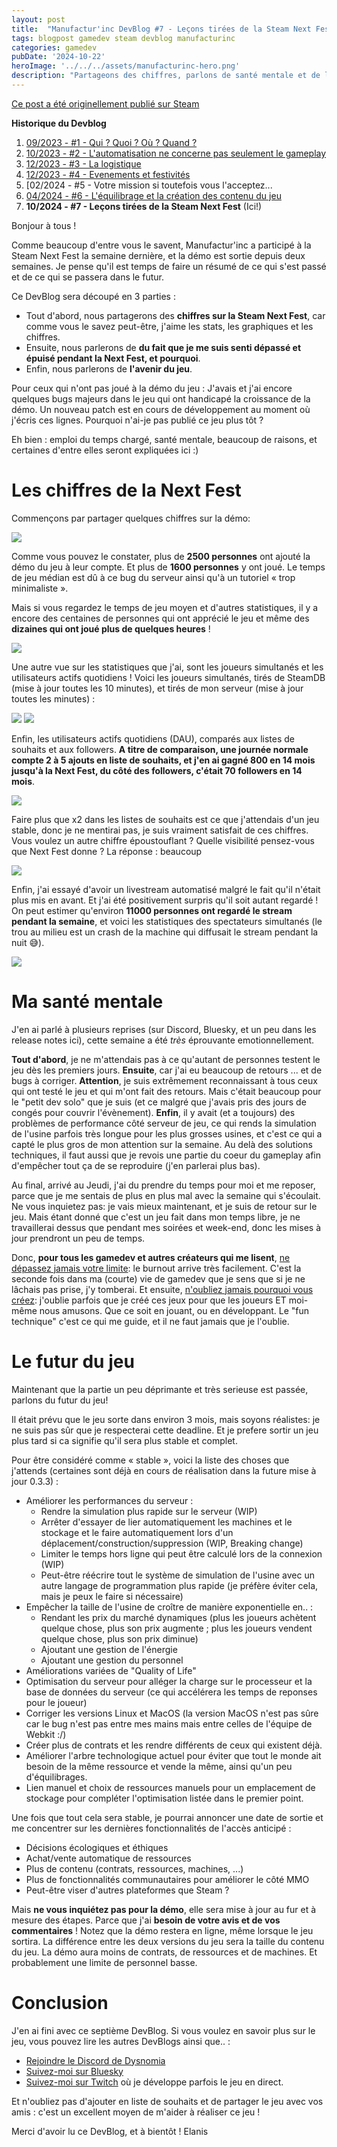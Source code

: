 ```yaml
---
layout: post
title:  "Manufactur'inc DevBlog #7 - Leçons tirées de la Steam Next Fest"
tags: blogpost gamedev steam devblog manufacturinc
categories: gamedev
pubDate: '2024-10-22'
heroImage: '../../../assets/manufacturinc-hero.png'
description: "Partageons des chiffres, parlons de santé mentale et de l'avenir du jeu."
---
```


[Ce post a été originellement publié sur Steam](https://store.steampowered.com/news/app/2146380/view/4529024222460953609)

**Historique du Devblog**
1. [09/2023 - #1 - Qui ? Quoi ? Où ? Quand ?](https://store.steampowered.com/news/app/2146380/view/7184986051960660929)
2. [10/2023 - #2 - L'automatisation ne concerne pas seulement le gameplay](https://store.steampowered.com/news/app/2146380/view/3737483611565199154)
3. [12/2023 - #3 - La logistique](https://store.steampowered.com/news/app/2146380/view/3883856311467351828)
4. [12/2023 - #4 - Evenements et festivités](https://store.steampowered.com/news/app/2146380/view/3883856311496283654)
5. [02/2024 - #5 - Votre mission si toutefois vous l'acceptez...[](https://store.steampowered.com/news/app/2146380/view/4160833394874745089)
6. [04/2024 - #6 - L'équilibrage et la création des contenu du jeu](https://store.steampowered.com/news/app/2146380/view/4194615462179930723)
7. **10/2024 - #7 - Leçons tirées de la Steam Next Fest**  (Ici!)

Bonjour à tous !

Comme beaucoup d'entre vous le savent, Manufactur'inc a participé à la Steam Next Fest la semaine dernière, et la démo est sortie depuis deux semaines.
Je pense qu'il est temps de faire un résumé de ce qui s'est passé et de ce qui se passera dans le futur.

Ce DevBlog sera découpé en 3 parties :
- Tout d'abord, nous partagerons des **chiffres sur la Steam Next Fest**, car comme vous le savez peut-être, j'aime les stats, les graphiques et les chiffres.
- Ensuite, nous parlerons de **du fait que je me suis senti dépassé et épuisé pendant la Next Fest, et pourquoi**.
- Enfin, nous parlerons de **l'avenir du jeu**.

Pour ceux qui n'ont pas joué à la démo du jeu : J'avais et j'ai encore quelques bugs majeurs dans le jeu qui ont handicapé la croissance de la démo. Un nouveau patch est en cours de développement au moment où j'écris ces lignes. Pourquoi n'ai-je pas publié ce jeu plus tôt ?

Eh bien : emploi du temps chargé, santé mentale, beaucoup de raisons, et certaines d'entre elles seront expliquées ici :)

# Les chiffres de la Next Fest

Commençons par partager quelques chiffres sur la démo:

![](/assets/img/2024-10-22_demo_global_figures.png)

Comme vous pouvez le constater, plus de **2500 personnes** ont ajouté la démo du jeu à leur compte. Et plus de **1600 personnes** y ont joué. Le temps de jeu médian est dû à ce bug du serveur ainsi qu'à un tutoriel « trop minimaliste ».

Mais si vous regardez le temps de jeu moyen et d'autres statistiques, il y a encore des centaines de personnes qui ont apprécié le jeu et même des **dizaines qui ont joué plus de quelques heures** !

![](/assets/img/2024-10-22_demo_playtime.png)

Une autre vue sur les statistiques que j'ai, sont les joueurs simultanés et les utilisateurs actifs quotidiens !
Voici les joueurs simultanés, tirés de SteamDB (mise à jour toutes les 10 minutes), et tirés de mon serveur (mise à jour toutes les minutes) :

![](/assets/img/2024-10-22_demo_steamdb_ccu.png)
![](/assets/img/2024-10-22_demo_grafana_ccu.png)

Enfin, les utilisateurs actifs quotidiens (DAU), comparés aux listes de souhaits et aux followers.
**A titre de comparaison, une journée normale compte 2 à 5 ajouts en liste de souhaits, et j'en ai gagné 800 en 14 mois jusqu'à la Next Fest, du côté des followers, c'était 70 followers en 14 mois**.

![](/assets/img/2024-10-22_demo_daily_stats.png)

Faire plus que x2 dans les listes de souhaits est ce que j'attendais d'un jeu stable, donc je ne mentirai pas, je suis vraiment satisfait de ces chiffres.
Vous voulez un autre chiffre époustouflant ? Quelle visibilité pensez-vous que Next Fest donne ? La réponse : beaucoup

![](/assets/img/2024-10-22_demo_impressions_visits.png)

Enfin, j'ai essayé d'avoir un livestream automatisé malgré le fait qu'il n'était plus mis en avant. Et j'ai été positivement surpris qu'il soit autant regardé !
On peut estimer qu'environ **11000 personnes ont regardé le stream pendant la semaine**, et voici les statistiques des spectateurs simultanés (le trou au milieu est un crash de la machine qui diffusait le stream pendant la nuit 😅).

![](/assets/img/2024-10-22_demo_livestream.png)

# Ma santé mentale

J'en ai parlé à plusieurs reprises (sur Discord, Bluesky, et un peu dans les release notes ici), cette semaine a été *très* éprouvante emotionnellement.

**Tout d'abord**, je ne m'attendais pas à ce qu'autant de personnes testent le jeu dès les premiers jours.
**Ensuite**, car j'ai eu beaucoup de retours ... et de bugs à corriger. **Attention**, je suis extrêmement reconnaissant à tous ceux qui ont testé le jeu et qui m'ont fait des retours. Mais c'était beaucoup pour le "petit dev solo" que je suis (et ce malgré que j'avais pris des jours de congés pour couvrir l'évènement).
**Enfin**, il y avait (et a toujours) des problèmes de performance côté serveur de jeu, ce qui rends la simulation de l'usine parfois très longue pour les plus grosses usines, et c'est ce qui a capté le plus gros de mon attention sur la semaine. Au delà des solutions techniques, il faut aussi que je revois une partie du coeur du gameplay afin d'empêcher tout ça de se reproduire (j'en parlerai plus bas).   

Au final, arrivé au Jeudi, j'ai du prendre du temps pour moi et me reposer, parce que je me sentais de plus en plus mal avec la semaine qui s'écoulait. Ne vous inquietez pas: je vais mieux maintenant, et je suis de retour sur le jeu. Mais étant donné que c'est un jeu fait dans mon temps libre, je ne travaillerai dessus que pendant mes soirées et week-end, donc les mises à jour prendront un peu de temps.

Donc, **pour tous les gamedev et autres créateurs qui me lisent**, <ins>ne dépassez jamais votre limite</ins>: le burnout arrive très facilement. C'est la seconde fois dans ma (courte) vie de gamedev que je sens que si je ne lâchais pas prise, j'y tomberai.
Et ensuite, <ins>n'oubliez jamais pourquoi vous créez</ins>: j'oublie parfois que je créé ces jeux pour que les joueurs ET moi-même nous amusons. Que ce soit en jouant, ou en développant. Le "fun technique" c'est ce qui me guide, et il ne faut jamais que je l'oublie.

# Le futur du jeu

Maintenant que la partie un peu déprimante et très serieuse est passée, parlons du futur du jeu!

Il était prévu que le jeu sorte dans environ 3 mois, mais soyons réalistes: je ne suis pas sûr que je respecterai cette deadline. Et je prefere sortir un jeu plus tard si ca signifie qu'il sera plus stable et complet.

Pour être considéré comme « stable », voici la liste des choses que j'attends (certaines sont déjà en cours de réalisation dans la future mise à jour 0.3.3) :
- Améliorer les performances du serveur :
	- Rendre la simulation plus rapide sur le serveur (WIP)
	- Arrêter d'essayer de lier automatiquement les machines et le stockage et le faire automatiquement lors d'un déplacement/construction/suppression (WIP, Breaking change) 
	- Limiter le temps hors ligne qui peut être calculé lors de la connexion (WIP)
	- Peut-être réécrire tout le système de simulation de l'usine avec un autre langage de programmation plus rapide (je préfère éviter cela, mais je peux le faire si nécessaire)
- Empêcher la taille de l'usine de croître de manière exponentielle en.. :
	- Rendant les prix du marché dynamiques (plus les joueurs achètent quelque chose, plus son prix augmente ; plus les joueurs vendent quelque chose, plus son prix diminue)
	- Ajoutant une gestion de l'énergie 
	- Ajoutant une gestion du personnel 
- Améliorations variées de "Quality of Life"
- Optimisation du serveur pour alléger la charge sur le processeur et la base de données du serveur (ce qui accélérera les temps de reponses pour le joueur)
- Corriger les versions Linux et MacOS (la version MacOS n'est pas sûre car le bug n'est pas entre mes mains mais entre celles de l'équipe de Webkit :/)
- Créer plus de contrats et les rendre différents de ceux qui existent déjà.
- Améliorer l'arbre technologique actuel pour éviter que tout le monde ait besoin de la même ressource et vende la même, ainsi qu'un peu d'équilibrages.
- Lien manuel et choix de ressources manuels pour un emplacement de stockage pour compléter l'optimisation listée dans le premier point.

Une fois que tout cela sera stable, je pourrai annoncer une date de sortie et me concentrer sur les dernières fonctionnalités de l'accès anticipé :
- Décisions écologiques et éthiques
- Achat/vente automatique de ressources
- Plus de contenu (contrats, ressources, machines, ...)
- Plus de fonctionnalités communautaires pour améliorer le côté MMO
- Peut-être viser d'autres plateformes que Steam ?

Mais **ne vous inquiétez pas pour la démo**, elle sera mise à jour au fur et à mesure des étapes. Parce que j'ai **besoin de votre avis et de vos commentaires** !
Notez que la démo restera en ligne, même lorsque le jeu sortira. La différence entre les deux versions du jeu sera la taille du contenu du jeu. La démo aura moins de contrats, de ressources et de machines. Et probablement une limite de personnel basse.

# Conclusion

J'en ai fini avec ce septième DevBlog. Si vous voulez en savoir plus sur le jeu, vous pouvez lire les autres DevBlogs ainsi que.. :
- [Rejoindre le Discord de Dysnomia](https://discord.com/invite/c8aARey)
- [Suivez-moi sur Bluesky](https://bsky.app/profile/elanis.eu)
- [Suivez-moi sur Twitch](https://www.twitch.tv/elanis42) où je développe parfois le jeu en direct.

Et n'oubliez pas d'ajouter en liste de souhaits et de partager le jeu avec vos amis : c'est un excellent moyen de m'aider à réaliser ce jeu !

Merci d'avoir lu ce DevBlog, et à bientôt !
Elanis